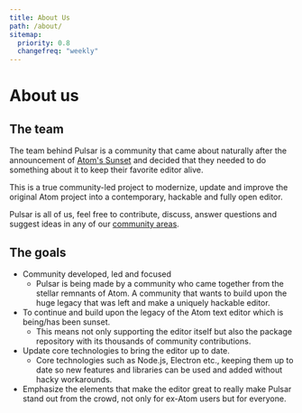 ```yaml
---
title: About Us
path: /about/
sitemap:
  priority: 0.8
  changefreq: "weekly"
---
```


# About us

## The team

The team behind Pulsar is a community that came about naturally after the
announcement of [Atom's Sunset](https://github.blog/2022-06-08-sunsetting-atom/)
and decided that they needed to do something about it to keep their favorite
editor alive.

This is a true community-led project to modernize, update and improve the
original Atom project into a contemporary, hackable and fully open editor.

Pulsar is all of us, feel free to contribute, discuss, answer questions and
suggest ideas in any of our [community areas](./community.md).

## The goals <!--See: https://github.com/orgs/pulsar-edit/discussions/50-->

- Community developed, led and focused
  - Pulsar is being made by a community who came together from the stellar
    remnants of Atom. A community that wants to build upon the huge legacy that
    was left and make a uniquely hackable editor.
- To continue and build upon the legacy of the Atom text editor which is
  being/has been sunset.
  - This means not only supporting the editor itself but also the package
    repository with its thousands of community contributions.
- Update core technologies to bring the editor up to date.
  - Core technologies such as Node.js, Electron etc., keeping them up to date so
    new features and libraries can be used and added without hacky workarounds.
- Emphasize the elements that make the editor great to really make Pulsar stand
  out from the crowd, not only for ex-Atom users but for everyone.
